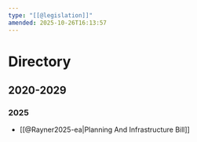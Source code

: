 ```yaml
---
type: "[[@legislation]]"
amended: 2025-10-26T16:13:57
---
```


# Directory
## 2020-2029
### 2025
- [[@Rayner2025-ea|Planning And Infrastructure Bill]]
